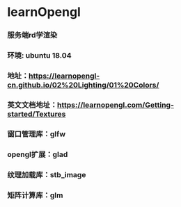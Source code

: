 # learnOpengl

### 服务端rd学渲染
### 环境: ubuntu 18.04

### 地址：https://learnopengl-cn.github.io/02%20Lighting/01%20Colors/
### 英文文档地址：https://learnopengl.com/Getting-started/Textures


### 窗口管理库：glfw
### opengl扩展：glad
### 纹理加载库：stb_image
### 矩阵计算库：glm

